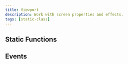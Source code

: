 ```yaml
---
title: Viewport
description: Work with screen properties and effects.
tags: [static-class]
---
```


<HeaderDeclaration type="StaticClass" name="Viewport" is_static />

<!--
## Examples

```lua title="Client/Index.lua"

``` -->


## Static Functions

<StaticFunctionsDeclaration type="StaticClass" name="Viewport" />


## Events

<EventsDeclaration type="StaticClass" name="Viewport" />